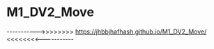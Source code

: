 # M1_DV2_Move
----------->>>>>>>> https://jhbbjhafhash.github.io/M1_DV2_Move/ <<<<<<<<-----------
 
